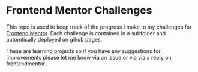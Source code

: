 # Frontend Mentor Challenges

This repo is used to keep track of the progress I make to my challenges for [Frontend Mentor](https://www.frontendmentor.io?ref=challenge). Each challenge is contained in a subfolder and automtically deployed on gihub pages.

These are learning projects so if you have any suggestions for improvements please let me know via an issue or via via a reply on frontendmentor.
